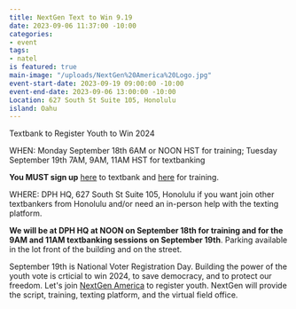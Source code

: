 ```yaml
---
title: NextGen Text to Win 9.19
date: 2023-09-06 11:37:00 -10:00
categories:
- event
tags:
- natel
is featured: true
main-image: "/uploads/NextGen%20America%20Logo.jpg"
event-start-date: 2023-09-19 09:00:00 -10:00
event-end-date: 2023-09-06 13:00:00 -10:00
Location: 627 South St Suite 105, Honolulu
island: Oahu
---
```


Textbank to Register Youth to Win 2024

WHEN: Monday September 18th 6AM or NOON HST for training; 
Tuesday September 19th 7AM, 9AM, 11AM HST for textbanking

**You MUST sign up** [here](https://www.mobilize.us/nextgen/event/576938/) to textbank and [here](https://www.mobilize.us/nextgen/event/563581/) for training.  

WHERE: DPH HQ, 627 South St Suite 105, Honolulu if you want join other textbankers from Honolulu and/or need an in-person help with the texting platform. 

**We will be at DPH HQ at NOON on September 18th for training and for the 9AM and 11AM textbanking sessions on September 19th**.  Parking available in the lot front of the building and on the street.  

September 19th is National Voter Registration Day.  Building the power of the youth vote is crticial to win 2024, to save democracy, and to protect our freedom.  Let's join [NextGen America](https://nextgenamerica.org/) to register youth. NextGen will provide the script, training, texting platform, and the virtual field office.  

